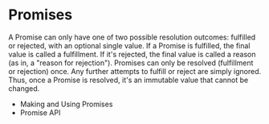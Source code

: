 # Promises

A Promise can only have one of two possible resolution outcomes: fulfilled or
rejected, with an optional single value. If a Promise is fulfilled, the final
value is called a fulfillment. If it's rejected, the final value is called a
reason (as in, a "reason for rejection"). Promises can only be resolved
(fulfillment or rejection) once. Any further attempts to fulfill or reject are
simply ignored. Thus, once a Promise is resolved, it's an immutable value that
cannot be changed.

* Making and Using Promises
* Promise API
